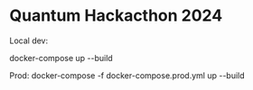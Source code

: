 # Quantum Hackacthon 2024


Local dev:

docker-compose up --build

Prod:
docker-compose -f docker-compose.prod.yml up --build